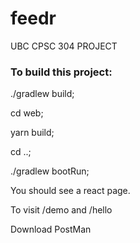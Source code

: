 # feedr
UBC CPSC 304 PROJECT

### To build this project:

./gradlew build;

cd web;

yarn build;

cd ..;

./gradlew bootRun;

You should see a react page.

To visit /demo and /hello

Download PostMan
